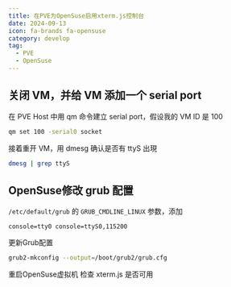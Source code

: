```yaml
---
title: 在PVE为OpenSuse启用xterm.js控制台
date: 2024-09-13
icon: fa-brands fa-opensuse
category: develop
tag:
  - PVE
  - OpenSuse
---
```


## 关闭 VM，并给 VM 添加一个 serial port
在 PVE Host 中用 qm 命令建立 serial port，假设我的 VM ID 是 100
```bash
qm set 100 -serial0 socket
```
接着重开 VM，用 dmesg 确认是否有 ttyS 出現
```bash
dmesg | grep ttyS
```
## OpenSuse修改 grub 配置
```/etc/default/grub``` 的 ```GRUB_CMDLINE_LINUX``` 参数，添加
```
console=tty0 console=ttyS0,115200
```
更新Grub配置
```bash
grub2-mkconfig --output=/boot/grub2/grub.cfg
```
重启OpenSuse虚拟机 检查 xterm.js 是否可用